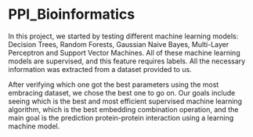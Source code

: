 # PPI_Bioinformatics

In this project, we started by testing different machine
learning models: Decision Trees, Random Forests, Gaussian
Naive Bayes, Multi-Layer Perceptron and Support Vector
Machines. All of these machine learning models are
supervised, and this feature requires labels. All the necessary
information was extracted from a dataset provided to us.

After verifying which one got the best parameters using the
most embracing dataset, we chose the best one to go on.
Our goals include seeing which is the best and most efficient
supervised machine learning algorithm, which is the best
embedding combination operation, and the main goal is the
prediction protein-protein interaction using a learning
machine model.

